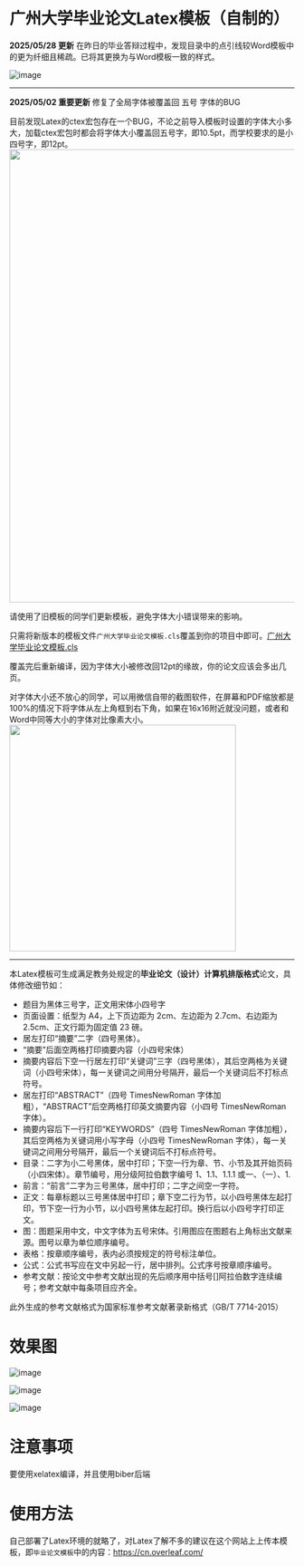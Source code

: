 # 广州大学毕业论文Latex模板（自制的）



**2025/05/28 更新**
在昨日的毕业答辩过程中，发现目录中的点引线较Word模板中的更为纤细且稀疏。已将其更换为与Word模板一致的样式。

![image](https://github.com/user-attachments/assets/6a0a6061-f213-4003-aebd-fffb09ab2736)



---
**2025/05/02 重要更新**
修复了全局字体被覆盖回 五号 字体的BUG

目前发现Latex的ctex宏包存在一个BUG，不论之前导入模板时设置的字体大小多大，加载ctex宏包时都会将字体大小覆盖回五号字，即10.5pt，而学校要求的是小四号字，即12pt。
<img src="https://github.com/user-attachments/assets/cbb38950-c6c5-45d1-bad4-708aa51f972a" width="800px" >

请使用了旧模板的同学们更新模板，避免字体大小错误带来的影响。

只需将新版本的模板文件`广州大学毕业论文模板.cls`覆盖到你的项目中即可。[广州大学毕业论文模板.cls](https://github.com/Tangent-90C/Tangent-90C-GZHU_Thesis_Latex_Template/blob/main/%E6%AF%95%E4%B8%9A%E8%AE%BA%E6%96%87%E6%A8%A1%E6%9D%BF/%E5%B9%BF%E5%B7%9E%E5%A4%A7%E5%AD%A6%E6%AF%95%E4%B8%9A%E8%AE%BA%E6%96%87%E6%A8%A1%E6%9D%BF.cls)

覆盖完后重新编译，因为字体大小被修改回12pt的缘故，你的论文应该会多出几页。

对字体大小还不放心的同学，可以用微信自带的截图软件，在屏幕和PDF缩放都是100%的情况下将字体从左上角框到右下角，如果在16x16附近就没问题，或者和Word中同等大小的字体对比像素大小。
<img src="https://github.com/user-attachments/assets/876c1be8-4f0b-467a-b81c-209a0daf6097" width="400px" >

---

本Latex模板可生成满足教务处规定的**毕业论文（设计）计算机排版格式**论文，具体修改细节如：

- 题目为黑体三号字，正文用宋体小四号字
- 页面设置：纸型为 A4，上下页边距为 2cm、左边距为 2.7cm、右边距为 2.5cm、正文行距为固定值 23 磅。
- 居左打印“摘要”二字（四号黑体）。
-  “摘要”后面空两格打印摘要内容（小四号宋体）
- 摘要内容后下空一行居左打印“关键词”三字（四号黑体），其后空两格为关键词（小四号宋体），每一关键词之间用分号隔开，最后一个关键词后不打标点符号。
- 居左打印“ABSTRACT”（四号 TimesNewRoman 字体加粗），“ABSTRACT”后空两格打印英文摘要内容（小四号 TimesNewRoman 字体）。
- 摘要内容后下一行打印“KEYWORDS”（四号 TimesNewRoman 字体加粗），其后空两格为关键词用小写字母（小四号 TimesNewRoman 字体），每一关键词之间用分号隔开，最后一个关键词后不打标点符号。
- 目录：二字为小二号黑体，居中打印；下空一行为章、节、小节及其开始页码（小四宋体）。章节编号，用分级阿拉伯数字编号 1、1.1、1.1.1 或一、（一）、1.
- 前言：“前言”二字为三号黑体，居中打印；二字之间空一字符。
- 正文：每章标题以三号黑体居中打印；章下空二行为节，以小四号黑体左起打印，节下空一行为小节，以小四号黑体左起打印。换行后以小四号字打印正文。
- 图：图题采用中文，中文字体为五号宋体。引用图应在图题右上角标出文献来源。图号以章为单位顺序编号。
- 表格：按章顺序编号，表内必须按规定的符号标注单位。
- 公式：公式书写应在文中另起一行，居中排列。公式序号按章顺序编号。
- 参考文献：按论文中参考文献出现的先后顺序用中括号[]阿拉伯数字连续编号；参考文献中每条项目应齐全。

此外生成的参考文献格式为国家标准参考文献著录新格式（GB/T 7714-2015）

# 效果图
![image](https://github.com/user-attachments/assets/dd662a4d-19a1-48ed-9a96-1ea789190881)


![image](https://github.com/user-attachments/assets/d425f4fd-536b-4323-b706-812f918acc17)


![image](https://github.com/user-attachments/assets/3a3439e0-5baa-4180-9f1b-3289d970eeab)


# 注意事项
要使用xelatex编译，并且使用biber后端

# 使用方法
自己部署了Latex环境的就略了，对Latex了解不多的建议在这个网站上上传本模板，即`毕业论文模板`中的内容：https://cn.overleaf.com/
